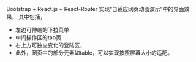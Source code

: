 Bootstrap + React.js + React-Router 
实现“自适应网页动图演示”中的界面效果，
其中包括，
- 左边可伸缩的下拉菜单
- 中间操作区的tab页
- 右上方可独立变化的登陆区，
- 此外，网页中的部分元素如table，可以实现按照屏幕大小的适配。
